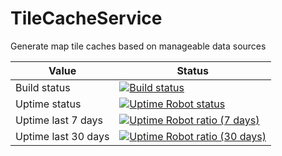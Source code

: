# TileCacheService
Generate map tile caches based on manageable data sources

| Value | Status |
| -------------- | ------------- |
| Build status   | [![Build status](https://eocitsci.visualstudio.com/TileCacheService/_apis/build/status/TileCacheService-CI)](https://eocitsci.visualstudio.com/TileCacheService/_build/latest?definitionId=5)  |
| Uptime status  |[![Uptime Robot status](https://img.shields.io/uptimerobot/status/m781571894-196a683ced4813b4401f4dc7.svg)](https://tilecache.dev.geo-wiki.org/docs)  |
| Uptime last 7 days | [![Uptime Robot ratio (7 days)](https://img.shields.io/uptimerobot/ratio/7/m781571894-196a683ced4813b4401f4dc7.svg)](https://tilecache.dev.geo-wiki.org/docs) |
| Uptime last 30 days | [![Uptime Robot ratio (30 days)](https://img.shields.io/uptimerobot/ratio/m781571894-196a683ced4813b4401f4dc7.svg)](https://tilecache.dev.geo-wiki.org/docs) |
